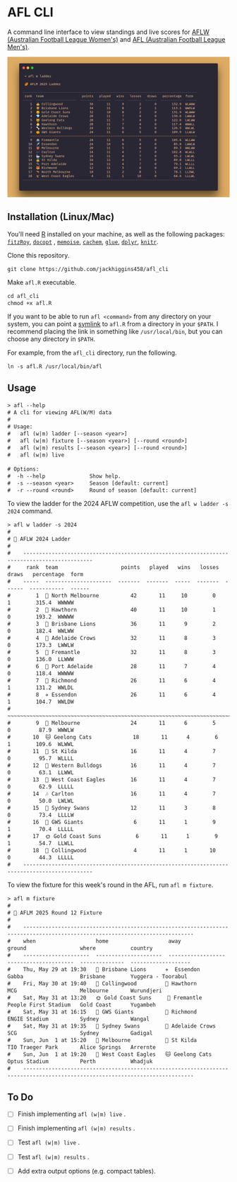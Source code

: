 # AFL CLI

A command line interface to view standings and live scores for [AFLW (Australian Football League Women's)](https://en.wikipedia.org/wiki/AFL_Women's) and [AFL (Australian Football League Men's)](https://en.wikipedia.org/wiki/Australian_Football_League).

![afl ladder](assets/afl.png)



## Installation (Linux/Mac)

You'll need [R](https://www.r-project.org/) installed on your machine, as well as the following packages: [`fitzRoy`](https://github.com/jimmyday12/fitzRoy), [`docopt`](https://github.com/docopt/docopt.R) , [`memoise`](https://memoise.r-lib.org/), [`cachem`](https://cachem.r-lib.org/), [`glue`](https://glue.tidyverse.org/),  [`dplyr`](https://dplyr.tidyverse.org/), [`knitr`](https://github.com/yihui/knitr).

Clone this repository.

```shell
git clone https://github.com/jackhiggins458/afl_cli
```

Make `afl.R` executable.

```shell
cd afl_cli
chmod +x afl.R
```

If you want to be able to run  `afl <command>` from any directory on your system, you can point a [symlink](https://en.wikipedia.org/wiki/Symbolic_link) to `afl.R` from a directory in your `$PATH`. I recommend placing the link in something like `/usr/local/bin`, but you can choose any directory in `$PATH`. 

For example, from the `afl_cli` directory, run the following.

```shell
ln -s afl.R /usr/local/bin/afl
```



## Usage

```shell
> afl --help
# A cli for viewing AFL(W/M) data
#
# Usage:
#   afl (w|m) ladder [--season <year>]
#   afl (w|m) fixture [--season <year>] [--round <round>]
#   afl (w|m) results [--season <year>] [--round <round>]
#   afl (w|m) live

# Options:
#  -h --help              Show help.
#  -s --season <year>     Season [default: current]
#  -r --round <round>     Round of season [default: current]
```

To view the ladder for the 2024 AFLW competition, use the `afl w ladder -s 2024` command.

```shell
> afl w ladder -s 2024
#
# 🏉 AFLW 2024 Ladder 
#
#    -------------------------------------------------------------------------------------------- 
#     rank  team                    points   played   wins   losses   draws   percentage  form  
#    -----  ---------------------  -------  -------  -----  -------  ------  -----------  ------
#        1  🦘 North Melbourne          42       11     10        0       1        315.4  WWWWW 
#        2  🐣 Hawthorn                 40       11     10        1       0        193.2  WWWWW 
#        3  🦁 Brisbane Lions           36       11      9        2       0        182.4  WWLWW 
#        4  💎 Adelaide Crows           32       11      8        3       0        173.3  LWWLW 
#        5  🚢 Fremantle                32       11      8        3       0        136.0  LLWWW 
#        6  🔌 Port Adelaide            28       11      7        4       0        118.4  WWWWW 
#        7  🐯 Richmond                 26       11      6        4       1        131.2  WWLDL 
#        8  ✈️ Essendon                 26       11      6        4       1        104.7  WWLDW 
#       ~~~~~~~~~~~~~~~~~~~~~~~~~~~~~~~~~~~~~~~~~~~~~~~~~~~~~~~~~~~~~~~~~~~~~~~~~~~~~~~~~~~~~~~ 
#        9  👹 Melbourne                24       11      6        5       0         87.9  WWWLW 
#       10  🐱 Geelong Cats             18       11      4        6       1        109.6  WLWWL 
#       11  👼 St Kilda                 16       11      4        7       0         95.7  WLLLL 
#       12  🦴 Western Bulldogs         16       11      4        7       0         63.1  LLWWL 
#       13  🦅 West Coast Eagles        16       11      4        7       0         62.9  LLLLL 
#       14  🎶 Carlton                  16       11      4        7       0         50.0  LWLWL 
#       15  🦢 Sydney Swans             12       11      3        8       0         73.4  LLLLW 
#       16  🍊 GWS Giants                6       11      1        9       1         70.4  LLLLL 
#       17  🌞 Gold Coast Suns           6       11      1        9       1         54.7  LLWLL 
#       18  🥧 Collingwood               4       11      1       10       0         44.3  LLLLL 
#    -------------------------------------------------------------------------------------------- 
```

To view the fixture for this week's round in the AFL, run `afl m fixture`.

```shell
> afl m fixture
#
# 🏉 AFLM 2025 Round 12 Fixture 
#
#    ---------------------------------------------------------------------------------------------------------------------------- 
#    when                   home                   away                ground                 where           country            
#    ---------------------  ---------------------  ------------------  ---------------------  --------------  -------------------
#    Thu, May 29 at 19:30   🦁 Brisbane Lions      ✈️  Essendon         Gabba                  Brisbane        Yuggera - Toorabul 
#    Fri, May 30 at 19:40   🥧 Collingwood         🐣 Hawthorn         MCG                    Melbourne       Wurundjeri         
#    Sat, May 31 at 13:20   🌞 Gold Coast Suns     🚢 Fremantle        People First Stadium   Gold Coast      Yugambeh           
#    Sat, May 31 at 16:15   🍊 GWS Giants          🐯 Richmond         ENGIE Stadium          Sydney          Wangal             
#    Sat, May 31 at 19:35   🦢 Sydney Swans        💎 Adelaide Crows   SCG                    Sydney          Gadigal            
#    Sun, Jun  1 at 15:20   👹 Melbourne           👼 St Kilda         TIO Traeger Park       Alice Springs   Arrernte           
#    Sun, Jun  1 at 19:20   🦅 West Coast Eagles   🐱 Geelong Cats     Optus Stadium          Perth           Whadjuk            
#    ---------------------------------------------------------------------------------------------------------------------------- 
```



## To Do

- [ ] Finish implementing  `afl (w|m) live` .
- [ ] Finish implementing  `afl (w|m) results` .
- [ ] Test `afl (w|m) live` .
- [ ] Test `afl (w|m) results` .

- [ ] Add extra output options (e.g. compact tables).

